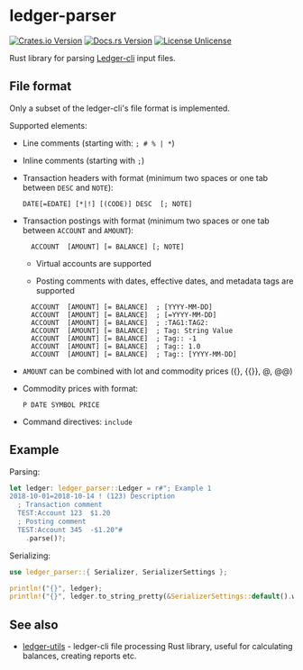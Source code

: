 # ledger-parser

[![Crates.io Version](https://img.shields.io/crates/v/ledger-parser.svg)](https://crates.io/crates/ledger-parser)
[![Docs.rs Version](https://docs.rs/ledger-parser/badge.svg)](https://docs.rs/ledger-parser)
[![License Unlicense](https://img.shields.io/crates/l/ledger-parser.svg)](http://unlicense.org/UNLICENSE)

Rust library for parsing [Ledger-cli](https://www.ledger-cli.org/) input files.

## File format

Only a subset of the ledger-cli's file format is implemented.

Supported elements:

- Line comments (starting with: `; # % | *`)

- Inline comments (starting with `;`)

- Transaction headers with format (minimum two spaces or one tab between `DESC` and `NOTE`):

  ```ledger-cli
  DATE[=EDATE] [*|!] [(CODE)] DESC  [; NOTE]
  ```

- Transaction postings with format (minimum two spaces or one tab between `ACCOUNT` and `AMOUNT`):

  ```ledger-cli
    ACCOUNT  [AMOUNT] [= BALANCE] [; NOTE]
  ```

  - Virtual accounts are supported

  - Posting comments with dates, effective dates, and metadata tags are supported
  ```ledger-cli
    ACCOUNT  [AMOUNT] [= BALANCE]  ; [YYYY-MM-DD]
    ACCOUNT  [AMOUNT] [= BALANCE]  ; [=YYYY-MM-DD]
    ACCOUNT  [AMOUNT] [= BALANCE]  ; :TAG1:TAG2:
    ACCOUNT  [AMOUNT] [= BALANCE]  ; Tag: String Value
    ACCOUNT  [AMOUNT] [= BALANCE]  ; Tag:: -1
    ACCOUNT  [AMOUNT] [= BALANCE]  ; Tag:: 1.0
    ACCOUNT  [AMOUNT] [= BALANCE]  ; Tag:: [YYYY-MM-DD]
  ```

- `AMOUNT` can be combined with lot and commodity prices ({}, {{}}, @, @@)

- Commodity prices with format:

  ```ledger-cli
  P DATE SYMBOL PRICE
  ```

- Command directives: `include`

## Example

Parsing:

```rust
let ledger: ledger_parser::Ledger = r#"; Example 1
2018-10-01=2018-10-14 ! (123) Description
  ; Transaction comment
  TEST:Account 123  $1.20
  ; Posting comment
  TEST:Account 345  -$1.20"#
    .parse()?;
```

Serializing:

```rust
use ledger_parser::{ Serializer, SerializerSettings };

println!("{}", ledger);
println!("{}", ledger.to_string_pretty(&SerializerSettings::default().with_indent("\t")));
```

## See also

- [ledger-utils](https://crates.io/crates/ledger-utils) - ledger-cli file processing Rust library, useful for calculating balances, creating reports etc.
